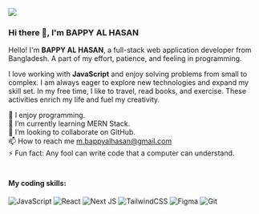 ![](https://lh3.googleusercontent.com/pw/AP1GczN0JGuF5hDd7ZoIsdRhgieAkefQSp6fHiHAnG5jTDOZNADlCsUJmxpLqTNvo_msG0-PP1qKUw3voqUWNXQqg-I7AVKHRnBcIgLM8D7B7lxZGOX6F89kOzEfXOQb6OrrT8WT2iBmpUQ6XCshqzb5q2Zp=w1890-h945-s-no-gm)

### Hi there 👋, I'm BAPPY AL HASAN

Hello! I'm **BAPPY AL HASAN**, a full-stack web application developer from Bangladesh. A part of my effort, patience, and feeling in programming.
<br/>

I love working with **JavaScript** and enjoy solving problems from small to complex. I am always eager to explore new technologies and expand my skill set. In my free time, I like to travel, read books, and exercise. These activities enrich my life and fuel my creativity.

👀 I enjoy programming. <br>
🌱 I’m currently learning MERN Stack. <br>
💞️ I’m looking to collaborate on GitHub. <br>
📫 How to reach me m.bappyalhasan@gmail.com <br>
⚡ Fun fact: Any fool can write code that a computer can understand. <br><br>

#### My coding skills:
![JavaScript](https://img.shields.io/badge/javascript-%23323330.svg?style=for-the-badge&logo=javascript&logoColor=%23F7DF1E) ![React](https://img.shields.io/badge/react-%2320232a.svg?style=for-the-badge&logo=react&logoColor=%2361DAFB) ![Next JS](https://img.shields.io/badge/Next-black?style=for-the-badge&logo=next.js&logoColor=white) ![TailwindCSS](https://img.shields.io/badge/tailwindcss-%2338B2AC.svg?style=for-the-badge&logo=tailwind-css&logoColor=white) ![Figma](https://img.shields.io/badge/figma-%23F24E1E.svg?style=for-the-badge&logo=figma&logoColor=white) ![Git](https://img.shields.io/badge/git-%23F05033.svg?style=for-the-badge&logo=git&logoColor=white)
